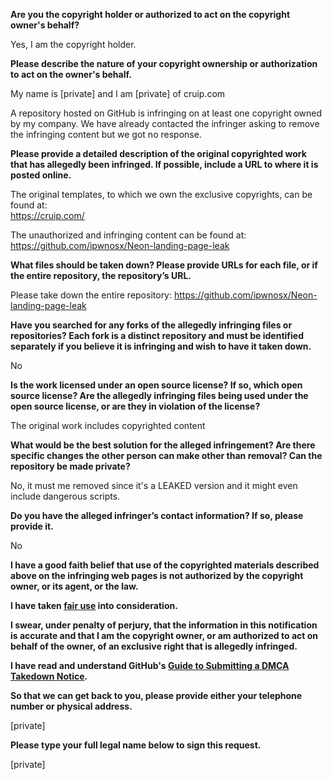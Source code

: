 **Are you the copyright holder or authorized to act on the copyright owner's behalf?**

Yes, I am the copyright holder.

**Please describe the nature of your copyright ownership or authorization to act on the owner's behalf.**

My name is [private] and I am [private] of cruip.com

A repository hosted on GitHub is infringing on at least one copyright owned by my company. We have already contacted the infringer asking to remove the infringing content but we got no response.

**Please provide a detailed description of the original copyrighted work that has allegedly been infringed. If possible, include a URL to where it is posted online.**

The original templates, to which we own the exclusive copyrights, can be found at:  
https://cruip.com/

The unauthorized and infringing content can be found at:  
https://github.com/ipwnosx/Neon-landing-page-leak

**What files should be taken down? Please provide URLs for each file, or if the entire repository, the repository’s URL.**

Please take down the entire repository: https://github.com/ipwnosx/Neon-landing-page-leak

**Have you searched for any forks of the allegedly infringing files or repositories? Each fork is a distinct repository and must be identified separately if you believe it is infringing and wish to have it taken down.**

No

**Is the work licensed under an open source license? If so, which open source license? Are the allegedly infringing files being used under the open source license, or are they in violation of the license?**

The original work includes copyrighted content

**What would be the best solution for the alleged infringement? Are there specific changes the other person can make other than removal? Can the repository be made private?**

No, it must me removed since it's a LEAKED version and it might even include dangerous scripts.

**Do you have the alleged infringer’s contact information? If so, please provide it.**

No

**I have a good faith belief that use of the copyrighted materials described above on the infringing web pages is not authorized by the copyright owner, or its agent, or the law.**

**I have taken <a href="https://www.lumendatabase.org/topics/22">fair use</a> into consideration.**

**I swear, under penalty of perjury, that the information in this notification is accurate and that I am the copyright owner, or am authorized to act on behalf of the owner, of an exclusive right that is allegedly infringed.**

**I have read and understand GitHub's <a href="https://docs.github.com/articles/guide-to-submitting-a-dmca-takedown-notice/">Guide to Submitting a DMCA Takedown Notice</a>.**

**So that we can get back to you, please provide either your telephone number or physical address.**

[private]

**Please type your full legal name below to sign this request.**

[private]
